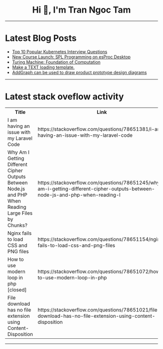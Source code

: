 <h1 align="center">Hi 👋, I'm Tran Ngoc Tam</h1>

---

# Latest Blog Posts 
<!-- BLOG-POST-LIST:START -->
- [Top 10 Popular Kubernetes Interview Questions](https://dev.to/iarchitsharma/top-10-popular-kubernetes-interview-questions-3kfd)
- [New Course Launch: SPL Programming on esProc Desktop](https://dev.to/judith677/new-course-launch-spl-programming-on-esproc-desktop-2lma)
- [Turing Machine: Foundation of Computation](https://dev.to/dee_codes/turing-machine-foundation-of-computation-1144)
- [Make a TEXT loading template.](https://dev.to/sunder_mehra_246c4308e1dd/make-a-text-loading-template-2609)
- [AddGraph can be used to draw product prototype design diagrams](https://dev.to/fridaymeng/addgraph-can-be-used-to-draw-product-prototype-design-diagrams-4m7l)
<!-- BLOG-POST-LIST:END -->

---

# Latest stack oveflow activity
<table>
  <tr><th>Title</th><th>Link</th></tr>
  <!-- STACKOVERFLOW:START --><tr><td>I am having an issue with my Laravel Code</td><td>https://stackoverflow.com/questions/78651381/i-am-having-an-issue-with-my-laravel-code</td></tr><tr><td>Why Am I Getting Different Cipher Outputs Between Node.js and PHP When Reading Large Files by Chunks?</td><td>https://stackoverflow.com/questions/78651245/why-am-i-getting-different-cipher-outputs-between-node-js-and-php-when-reading-l</td></tr><tr><td>Nginx fails to load CSS and PNG files</td><td>https://stackoverflow.com/questions/78651154/nginx-fails-to-load-css-and-png-files</td></tr><tr><td>How to use modern loop in php [closed]</td><td>https://stackoverflow.com/questions/78651072/how-to-use-modern-loop-in-php</td></tr><tr><td>File download has no file extension using Content-Disposition</td><td>https://stackoverflow.com/questions/78651021/file-download-has-no-file-extension-using-content-disposition</td></tr><!-- STACKOVERFLOW:END -->
</table>

---



